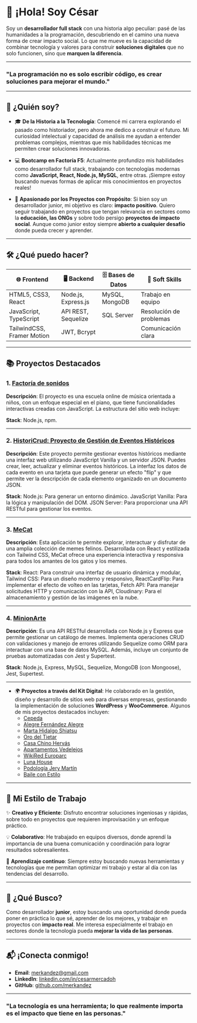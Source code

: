 # 👋 ¡Hola! Soy César

Soy un **desarrollador full stack** con una historia algo peculiar: pasé de las humanidades a la programación, descubriendo en el camino una nueva forma de crear impacto social. Lo que me mueve es la capacidad de combinar tecnología y valores para construir **soluciones digitales** que no solo funcionen, sino que **marquen la diferencia**.

---

### "La programación no es solo escribir código, es crear soluciones para mejorar el mundo."

---

## 🌟 ¿Quién soy?

- 🎓 **De la Historia a la Tecnología**: Comencé mi carrera explorando el pasado como historiador, pero ahora me dedico a construir el futuro. Mi curiosidad intelectual y capacidad de análisis me ayudan a entender problemas complejos, mientras que mis habilidades técnicas me permiten crear soluciones innovadoras.
  
- 💻 **Bootcamp en Factoría F5**: Actualmente profundizo mis habilidades como desarrollador full stack, trabajando con tecnologías modernas como **JavaScript, React, Node.js, MySQL**, entre otras. ¡Siempre estoy buscando nuevas formas de aplicar mis conocimientos en proyectos reales!
  
- 🚀 **Apasionado por los Proyectos con Propósito**: Si bien soy un desarrollador junior, mi objetivo es claro: **impacto positivo**. Quiero seguir trabajando en proyectos que tengan relevancia en sectores como la **educación, las ONGs** y sobre todo persigo **proyectos de impacto social**. Aunque como junior estoy siempre **abierto a cualquier desafío** donde pueda crecer y aprender.

---

## 🛠️ ¿Qué puedo hacer?

| 🌐 **Frontend**      | 🖥️ **Backend**       | 🗄️ **Bases de Datos**  | 🧠 **Soft Skills**      |
| ------------------- | -------------------- | ---------------------- | ---------------------- |
| HTML5, CSS3, React   | Node.js, Express.js  | MySQL, MongoDB         | Trabajo en equipo       |
| JavaScript, TypeScript | API REST, Sequelize | SQL Server             | Resolución de problemas |
| TailwindCSS, Framer Motion | JWT, Bcrypt     |                       | Comunicación clara      |

---

## 📚 Proyectos Destacados

### 1. **[Factoría de sonidos](https://github.com/merkandez/Toquen-el_DOM)**
**Descripción**: El proyecto es una escuela online de música orientada a niños, con un enfoque especial en el piano, que tiene funcionalidades interactivas creadas con JavaScript. La estructura del sitio web incluye:

**Stack**: Node.js, npm.

---

### 2. **[HistoriCrud: Proyecto de Gestión de Eventos Históricos](https://github.com/merkandez/historicrud)**
**Descripción**: Este proyecto permite gestionar eventos históricos mediante una interfaz web utilizando JavaScript Vanilla y un servidor JSON. Puedes crear, leer, actualizar y eliminar eventos históricos. La interfaz los datos de cada evento en una tarjeta que puede generar un efecto "flip" y que permite ver la descripción de cada elemento organizado en un documento JSON.

**Stack**: Node.js: Para generar un entorno dinámico. JavaScript Vanilla: Para la lógica y manipulación del DOM. JSON Server: Para proporcionar una API RESTful para gestionar los eventos.

---

### 3. **[MeCat](https://github.com/jruizndev/memecatmuseum)**
**Descripción**: Esta aplicación te permite explorar, interactuar y disfrutar de una amplia colección de memes felinos. Desarrollada con React y estilizada con Tailwind CSS, MeCat ofrece una experiencia interactiva y responsiva para todos los amantes de los gatos y los memes.

**Stack**: React: Para construir una interfaz de usuario dinámica y modular, Tailwind CSS: Para un diseño moderno y responsivo, ReactCardFlip: Para implementar el efecto de volteo en las tarjetas, Fetch API: Para manejar solicitudes HTTP y comunicación con la API, Cloudinary: Para el almacenamiento y gestión de las imágenes en la nube.

---

### 4. **[MinionArte](https://github.com/Dario3111/Minionarte)**
**Descripción**: Es una API RESTful desarrollada con Node.js y Express que permite gestionar un catálogo de memes. Implementa operaciones CRUD con validaciones y manejo de errores utilizando Sequelize como ORM para interactuar con una base de datos MySQL. Además, incluye un conjunto de pruebas automatizadas con Jest y Supertest.

**Stack**: Node.js, Express, MySQL, Sequelize, MongoDB (con Mongoose), Jest, Supertest.

---

- 🌍 **Proyectos a través del Kit Digital**: He colaborado en la gestión, diseño y desarrollo de sitios web para diversas empresas, gestionando la implementación de soluciones **WordPress** y **WooCommerce**. Algunos de mis proyectos destacados incluyen:
  - [Cepeda](https://cepeda.es/)
  - [Alegre Fernández Alegre](https://alegrefernandezalegre.com/)
  - [Marta Hidalgo Shiatsu](https://martahidalgoshiatsu.com/)
  - [Oro del Tietar](https://orodeltietar.com/)
  - [Casa Chino Hervás](https://casachinohervas.com/)
  - [Apartamentos Vedelejos](https://apartamentosvedelejos.com/)
  - [WikiRed Europarc](https://wikiredeuroparc.org/)
  - [Luna House](https://lunahouse.es/)
  - [Podología Jery Martín](https://podologiajerymartin.com/)
  - [Baile con Estilo](https://baileconestilo.com/)
 
---

## 🚀 Mi Estilo de Trabajo

✨ **Creativo y Eficiente**: Disfruto encontrar soluciones ingeniosas y rápidas, sobre todo en proyectos que requieren improvisación y un enfoque práctico.

💡 **Colaborativo**: He trabajado en equipos diversos, donde aprendí la importancia de una buena comunicación y coordinación para lograr resultados sobresalientes.

🔧 **Aprendizaje continuo**: Siempre estoy buscando nuevas herramientas y tecnologías que me permitan optimizar mi trabajo y estar al día con las tendencias del desarrollo.

---

## 🎯 ¿Qué Busco?

Como desarrollador **junior**, estoy buscando una oportunidad donde pueda poner en práctica lo que sé, aprender de los mejores, y trabajar en proyectos con **impacto real**. Me interesa especialmente el trabajo en sectores donde la tecnología pueda **mejorar la vida de las personas**.

---

## 📬 ¡Conecta conmigo!

- **Email**: [merkandez@gmail.com](mailto:merkandez@gmail.com)
- **LinkedIn**: [linkedin.com/in/cesarmercadoh](https://www.linkedin.com/in/cesarmercadoh)
- **GitHub**: [github.com/merkandez](https://github.com/merkandez)

---

### "La tecnología es una herramienta; lo que realmente importa es el impacto que tiene en las personas."
